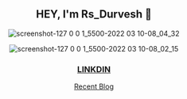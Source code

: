 
<div align="center"><br>
 <h2>HEY, I'm Rs_Durvesh 👋 </h2>
 
![screenshot-127 0 0 1_5500-2022 03 10-08_04_32](https://user-images.githubusercontent.com/76864632/157584628-0b64453c-e457-4787-9418-921e356658d8.png)

![screenshot-127 0 0 1_5500-2022 03 10-08_02_15](https://user-images.githubusercontent.com/76864632/157584630-5289e9d7-51da-441c-bd99-dde822ffc7ea.png)
  <a href="https://www.linkedin.com/in/durvesh-kumar-pal/"><h3>LINKDIN</h3></a>
 <a href="https://durveshkumarpal.hashnode.dev/"> Recent Blog</a>
</div>

